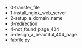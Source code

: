 * 0-transfer_file
* 1-install_nginx_web_server
* 2-setup_a_domain_name
* 3-redirection
* 4-not_found_page_404
* 5-design_a_beautiful_404_page
* fabfile.py
